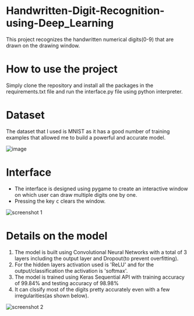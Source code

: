 # Handwritten-Digit-Recognition-using-Deep_Learning
This project recognizes the handwritten numerical digits(0-9) that are drawn on the drawing window.

# How to use the project
Simply clone the repository and install all the packages in the requirements.txt file and run the interface.py file using python interpreter.

# Dataset
The dataset that I used is MNIST as it has a good number of training examples that allowed me to build a powerful and accurate model.

![image](https://user-images.githubusercontent.com/73419491/211145461-cc2aee2e-e397-418c-9aea-26ab4c7923c6.png)

# Interface
- The interface is designed using pygame to create an interactive window on which user can draw multiple digits one by one.
- Pressing the key <kbd>c</kbd> clears the window.

![screenshot 1](https://user-images.githubusercontent.com/73419491/211146205-c206ea5f-f2ef-4e91-aa98-127c2d2a1a33.PNG)

# Details on the model
1) The model is built using Convolutional Neural Networks with a total of 3 layers including the output layer and Dropout(to prevent overfitting).
2) For the hidden layers activation used is 'ReLU' and for the output/classification the activation is 'softmax'.
3) The model is trained using Keras Sequential API with training accuracy of 99.84% and testing accuracy of 98.98%
4) It can clssify most of the digits pretty accurately even with a few irregularities(as shown below).

![screenshot 2](https://user-images.githubusercontent.com/73419491/211147116-14674f84-360a-4786-a08f-f35c22d69334.PNG)
